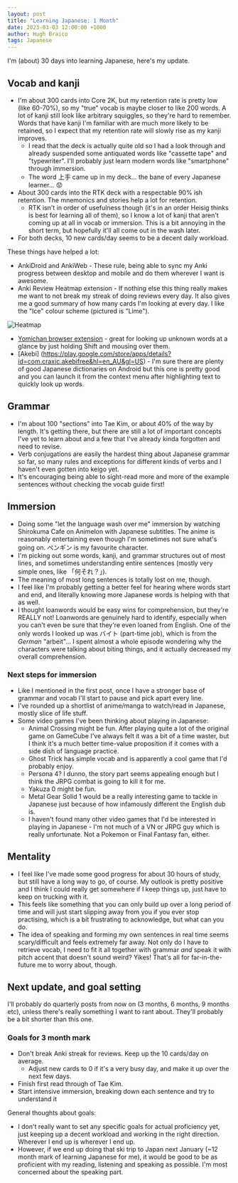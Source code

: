 ```yaml
---
layout: post
title: "Learning Japanese: 1 Month"
date: 2023-03-03 12:00:00 +1000
author: Hugh Braico
tags: Japanese
---
```


I'm (about) 30 days into learning Japanese, here's my update.

## Vocab and kanji

* I'm about 300 cards into Core 2K, but my retention rate is pretty low
  (like 60-70%), so my "true" vocab is maybe closer to like 200 words. A lot of
  kanji still look like arbitrary squiggles, so they're hard to remember. Words
  that have kanji I'm familiar with are much more likely to be retained, so I
  expect that my retention rate will slowly rise as my kanji improves.
  * I read that the deck is actually quite old so I had a look through and
    already suspended some antiquated words like "cassette tape"
    and "typewriter". I'll probably just learn modern words like "smartphone"
    through immersion.
  * The word 上手 came up in my deck... the bane of every Japanese learner... 😟
* About 300 cards into the RTK deck with a respectable 90% ish retention. The
  mnemonics and stories help a lot for retention.
  * RTK isn't in order of usefulness though (it's in an order Heisig thinks is
    best for learning all of them), so I know a lot of kanji that aren't coming
    up at all in vocab or immersion. This is a bit annoying in the short term,
    but hopefully it'll all come out in the wash later.
* For both decks, 10 new cards/day seems to be a decent daily workload.

These things have helped a lot:

* AnkiDroid and AnkiWeb - These rule, being able to sync my Anki progress
  between desktop and mobile and do them wherever I want is awesome.
* Anki Review Heatmap extension - If nothing else this thing really makes me
  want to not break my streak of doing reviews every day. It also gives me a
  good summary of how many cards I'm looking at every day. I like the "Ice"
  colour scheme (pictured is "Lime").
  
![Heatmap](https://raw.githubusercontent.com/glutanimate/review-heatmap/main/screenshots/review-heatmap-1.png)

* [Yomichan browser extension](https://addons.mozilla.org/en-US/firefox/addon/yomichan/) - 
  great for looking up unknown words at a glance by just holding Shift and
  mousing over them.
* [Akebi] (https://play.google.com/store/apps/details?id=com.craxic.akebifree&hl=en_AU&gl=US) -
  I'm sure there are plenty of good Japanese dictionaries on Android but this
  one is pretty good and you can launch it from the context menu after
  highlighting text to quickly look up words.

## Grammar

* I'm about 100 "sections" into Tae Kim, or about 40% of the way by length. It's
  getting there, but there are still a lot of important concepts I've yet to
  learn about and a few that I've already kinda forgotten and need to revise.
* Verb conjugations are easily the hardest thing about Japanese grammar so far,
  so many rules and exceptions for different kinds of verbs and I haven't even
  gotten into keigo yet.
* It's encouraging being able to sight-read more and more of the example
  sentences without checking the vocab guide first!

## Immersion

* Doing some "let the language wash over me" immersion by watching Shirokuma
  Cafe on Animelon with Japanese subtitles. The anime is reasonably
  entertaining even though I'm sometimes not sure what's going on. ペンギン is my
  favourite character.
* I'm picking out some words, kanji, and grammar structures out of most lines,
  and sometimes understanding entire sentences (mostly very simple ones,
  like 「何それ？」).
* The meaning of most long sentences is totally lost on me, though.
* I feel like I'm probably getting a better feel for hearing where words start
  and end, and literally knowing more Japanese words is helping with that as
  well.
* I thought loanwords would be easy wins for comprehension, but they're REALLY
  not! Loanwords are genuinely hard to identify, especially when you can't even
  be sure that they're even loaned from English. One of the only words I looked
  up was バイト (part-time job), which is from the *German* "arbeit"... I spent
  almost a whole episode wondering why the characters were talking about biting
  things, and it actually decreased my overall comprehension.

### Next steps for immersion

* Like I mentioned in the first post, once I have a stronger base of grammar and
  vocab I'll start to pause and pick apart every line. 
* I've rounded up a shortlist of anime/manga to watch/read in Japanese, mostly
  slice of life stuff.
* Some video games I've been thinking about playing in Japanese:
  * Animal Crossing might be fun. After playing quite a lot of the original game
    on GameCube I've always felt it was a bit of a time waster, but I think
    it's a much better time-value proposition if it comes with a side dish of
    language practice.
  * Ghost Trick has simple vocab and is apparently a cool game that I'd probably
    enjoy.
  * Persona 4? I dunno, the story part seems appealing enough but I think the
    JRPG combat is going to kill it for me.
  * Yakuza 0 might be fun.
  * Metal Gear Solid 1 would be a really interesting game to tackle in Japanese
    just because of how infamously different the English dub is.
  * I haven't found many other video games that I'd be interested in playing in
    Japanese - I'm not much of a VN or JRPG guy which is really unfortunate.
    Not a Pokemon or Final Fantasy fan, either.

## Mentality

* I feel like I've made some good progress for about 30 hours of study, but
  still have a long way to go, of course. My outlook is pretty positive and I
  think I could really get somewhere if I keep things up, just have to keep on
  trucking with it. 
* This feels like something that you can only build up over a long period of
  time and will just start slipping away from you if you ever stop practising,
  which is a bit frustrating to acknowledge, but what can you do.
* The idea of speaking and forming my own sentences in real time seems
  scary/difficult and feels extremely far away. Not only do I have to retrieve
  vocab, I need to fit it all together with grammar *and* speak it with pitch
  accent that doesn't sound weird? Yikes! That's all for far-in-the-future me
  to worry about, though.

## Next update, and goal setting

I'll probably do quarterly posts from now on (3 months, 6 months, 9 months etc),
unless there's really something I want to rant about. They'll probably be a bit
shorter than this one.

### Goals for 3 month mark

* Don't break Anki streak for reviews. Keep up the 10 cards/day on average.
  * Adjust new cards to 0 if it's a very busy day, and make it up over the next
    few days.
* Finish first read through of Tae Kim.
* Start intensive immersion, breaking down each sentence and try to understand
  it

General thoughts about goals:

* I don't really want to set any specific goals for actual proficiency yet, just
  keeping up a decent workload and working in the right direction. Wherever I
  end up is wherever I end up.
* However, if we end up doing that ski trip to Japan next January (~12 month
  mark of learning Japanese for me), it would be good to be as proficient with
  my reading, listening and speaking as possible. I'm most concerned about the
  speaking part.
